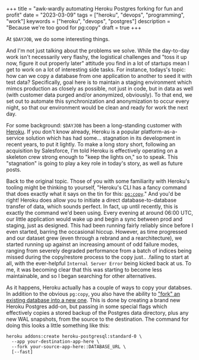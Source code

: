 +++
title = "awk-wardly automating Heroku Postgres forking for fun and profit"
date = "2023-03-09"
tags = ["heroku", "devops", "programming", "work"]
keywords = ["heroku", "devops", "postgres"]
description = "Because we're too good for pg:copy"
draft = true
+++

At `$DAYJOB`, we do some interesting things.

And I'm not just talking about the problems we solve. While the day-to-day work isn't necessarily very flashy, the logistical challenges and "toss it up now, figure it out properly later" attitude you find in a lot of startups mean I get to work on a lot of interesting side tasks. For instance, todays's topic: how can we copy a database from one application to another to seed it with test data? Specifically, goal here is to maintain a staging environment which mimcs production as closely as possible, not just in code, but in data as well (with customer data purged and/or anonymized, obviously). To that end, we set out to automate this synchronization and anonymization to occur every night, so that our environment would be clean and ready for work the next day.

For some background: `$DAYJOB` has been a long-standing customer with [Heroku](https://heroku.com). If you don't know already, Heroku is a popular platform-as-a-service solution which has had some... stagnation in its development in recent years, to put it lightly. To make a long story short, following an acquisition by Salesforce, I'm told Heroku is effectively operating on a skeleton crew strong enough to "keep the lights on," so to speak. This "stagnation" is going to play a key role in today's story, as well as future posts. 

Back to the original topic. Those of you with some familiarity with Heroku's tooling might be thinking to yourself, "Heroku's CLI has a fancy command that does exactly what it says on the tin for this: [`pg:copy`](https://devcenter.heroku.com/articles/heroku-postgres-backups#direct-database-to-database-copies)." And you'd be right! Heroku does allow you to initiate a direct database-to-database transfer of data, which sounds perfect. In fact, up until recently, this is exactly the command we'd been using. Every evening at around 06:00 UTC, our little application would wake up and begin a sync between prod and staging, just as designed. This had been running fairly reliably since before I even started, barring the occasional hiccup. However, as time progressed and our dataset grew (even through a rebrand and a rearchitecture), we started running up against an increasing amount of odd failure modes, ranging from severely degraded performance from a batch of indices being missed during the copy/restore process to the copy just.. .failing to start at all, with the ever-helpful `Internal Server Error` being kicked back at us. To me, it was becoming clear that this was starting to become less maintainable, and so I began searching for other alternatives.

As it happens, Heroku actually has a couple of ways to copy your databses. In addition to the obvious `pg:copy`, you also have the ability to ["fork" an existing database into a new one](https://devcenter.heroku.com/articles/heroku-postgres-fork#create-using-the-cli). This is done by creating a brand new Heroku Postgres add-on, but passing in some special flags which effectively copies a stored backup of the Postgres data directory, plus any new WAL snapshots, from the source to the destination. The command for doing this looks a little something like this:

```
heroku addons:create heroku-postgresql:standard-0 \
  --app your-destination-app-here \
  --fork your-source-app-here::DATABASE_URL \
  [--fast]
```